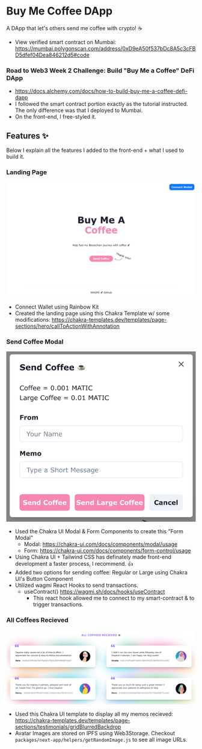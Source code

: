 # Buy Me Coffee DApp

A DApp that let's others send me coffee with crypto! ☕️
* View verified smart contract on Mumbai: https://mumbai.polygonscan.com/address/0xD9eA50f537bDc8A5c3cFBD5dfef04Dea846212d5#code
### Road to Web3 Week 2 Challenge: Build "Buy Me a Coffee" DeFi DApp
* https://docs.alchemy.com/docs/how-to-build-buy-me-a-coffee-defi-dapp
* I followed the smart contract portion exactly as the tutorial instructed. The only difference was that I deployed to Mumbai. 
* On the front-end, I free-styled it. 

## Features ✨
Below I explain all the features I added to the front-end + what I used to build it. 
### Landing Page
![Figure 1](images/Landing.png)
* Connect Wallet using Rainbow Kit
* Created the landing page using this Chakra Template w/ some modifications: https://chakra-templates.dev/templates/page-sections/hero/callToActionWithAnnotation
### Send Coffee Modal
![Figure 2](images/SendCoffeeModal.png)
* Used the Chakra UI Modal & Form Components to create this "Form Modal"
  * Modal: https://chakra-ui.com/docs/components/modal/usage
  * Form: https://chakra-ui.com/docs/components/form-control/usage
* Using Chakra UI + Tailwind CSS has definately made front-end development a faster process, I recommend. 👍
* Added two options for sending coffee: Regular or Large using Chakra UI's Button Component
* Utilized wagmi React Hooks to send transactions. 
  * useContract() https://wagmi.sh/docs/hooks/useContract
    * This react hook allowed me to connect to my smart-contract & to trigger transactions. 

### All Coffees Recieved
![Figure 3](images/AllCoffeesRecieved.png)
* Used this Chakra UI template to display all my memos recieved: https://chakra-templates.dev/templates/page-sections/testimonials/gridBlurredBackdrop
* Avatar Images are stored on IPFS using Web3Storage. Checkout `packages/next-app/helpers/getRandomImage.js` to see all image URLs.